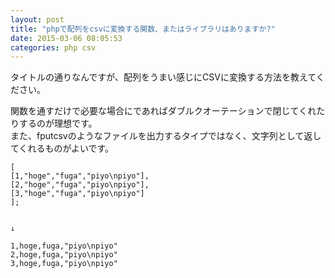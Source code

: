 ```yaml
---
layout: post
title: "phpで配列をcsvに変換する関数、またはライブラリはありますか?"
date: 2015-03-06 08:05:53
categories: php csv
---
```

<p>タイトルの通りなんですが、配列をうまい感じにCSVに変換する方法を教えてください。</p>

<p>関数を通すだけで必要な場合にであればダブルクオーテーションで閉じてくれたりするのが理想です。<br>
また、fputcsvのようなファイルを出力するタイプではなく、文字列として返してくれるものがよいです。</p>

<pre><code>[
[1,"hoge","fuga","piyo\npiyo"],
[2,"hoge","fuga","piyo\npiyo"],
[3,"hoge","fuga","piyo\npiyo"]
];


↓

1,hoge,fuga,"piyo\npiyo"
2,hoge,fuga,"piyo\npiyo"
3,hoge,fuga,"piyo\npiyo"
</code></pre>
